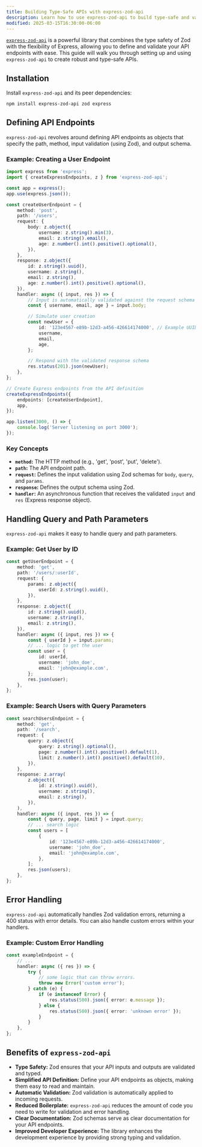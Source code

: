 ```yaml
---
title: Building Type-Safe APIs with express-zod-api
description: Learn how to use express-zod-api to build type-safe and validated API endpoints by combining Express with Zod schemas.
modified: 2025-03-15T16:30:00-06:00
---
```


[`express-zod-api`](https://www.npmjs.com/package/express-zod-api) is a powerful library that combines the type safety of Zod with the flexibility of Express, allowing you to define and validate your API endpoints with ease. This guide will walk you through setting up and using `express-zod-api` to create robust and type-safe APIs.

## Installation

Install `express-zod-api` and its peer dependencies:

```bash
npm install express-zod-api zod express
```

## Defining API Endpoints

`express-zod-api` revolves around defining API endpoints as objects that specify the path, method, input validation (using Zod), and output schema.

### Example: Creating a User Endpoint

```typescript
import express from 'express';
import { createExpressEndpoints, z } from 'express-zod-api';

const app = express();
app.use(express.json());

const createUserEndpoint = {
	method: 'post',
	path: '/users',
	request: {
		body: z.object({
			username: z.string().min(3),
			email: z.string().email(),
			age: z.number().int().positive().optional(),
		}),
	},
	response: z.object({
		id: z.string().uuid(),
		username: z.string(),
		email: z.string(),
		age: z.number().int().positive().optional(),
	}),
	handler: async ({ input, res }) => {
		// Input is automatically validated against the request schema
		const { username, email, age } = input.body;

		// Simulate user creation
		const newUser = {
			id: '123e4567-e89b-12d3-a456-426614174000', // Example UUID
			username,
			email,
			age,
		};

		// Respond with the validated response schema
		res.status(201).json(newUser);
	},
};

// Create Express endpoints from the API definition
createExpressEndpoints({
	endpoints: [createUserEndpoint],
	app,
});

app.listen(3000, () => {
	console.log('Server listening on port 3000');
});
```

### Key Concepts

- **`method`:** The HTTP method (e.g., 'get', 'post', 'put', 'delete').
- **`path`:** The API endpoint path.
- **`request`:** Defines the input validation using Zod schemas for `body`, `query`, and `params`.
- **`response`:** Defines the output schema using Zod.
- **`handler`:** An asynchronous function that receives the validated `input` and `res` (Express response object).

## Handling Query and Path Parameters

`express-zod-api` makes it easy to handle query and path parameters.

### Example: Get User by ID

```typescript
const getUserEndpoint = {
	method: 'get',
	path: '/users/:userId',
	request: {
		params: z.object({
			userId: z.string().uuid(),
		}),
	},
	response: z.object({
		id: z.string().uuid(),
		username: z.string(),
		email: z.string(),
	}),
	handler: async ({ input, res }) => {
		const { userId } = input.params;
		// ... logic to get the user
		const user = {
			id: userId,
			username: 'john_doe',
			email: 'john@example.com',
		};
		res.json(user);
	},
};
```

### Example: Search Users with Query Parameters

```typescript
const searchUsersEndpoint = {
	method: 'get',
	path: '/search',
	request: {
		query: z.object({
			query: z.string().optional(),
			page: z.number().int().positive().default(1),
			limit: z.number().int().positive().default(10),
		}),
	},
	response: z.array(
		z.object({
			id: z.string().uuid(),
			username: z.string(),
			email: z.string(),
		}),
	),
	handler: async ({ input, res }) => {
		const { query, page, limit } = input.query;
		// ... search logic
		const users = [
			{
				id: '123e4567-e89b-12d3-a456-426614174000',
				username: 'john_doe',
				email: 'john@example.com',
			},
		];
		res.json(users);
	},
};
```

## Error Handling

`express-zod-api` automatically handles Zod validation errors, returning a 400 status with error details. You can also handle custom errors within your handlers.

### Example: Custom Error Handling

```typescript
const exampleEndpoint = {
	// ...
	handler: async ({ res }) => {
		try {
			// some logic that can throw errors.
			throw new Error('custom error');
		} catch (e) {
			if (e instanceof Error) {
				res.status(500).json({ error: e.message });
			} else {
				res.status(500).json({ error: 'unknown error' });
			}
		}
	},
};
```

## Benefits of `express-zod-api`

- **Type Safety:** Zod ensures that your API inputs and outputs are validated and typed.
- **Simplified API Definition:** Define your API endpoints as objects, making them easy to read and maintain.
- **Automatic Validation:** Zod validation is automatically applied to incoming requests.
- **Reduced Boilerplate:** `express-zod-api` reduces the amount of code you need to write for validation and error handling.
- **Clear Documentation:** Zod schemas serve as clear documentation for your API endpoints.
- **Improved Developer Experience:** The library enhances the development experience by providing strong typing and validation.
